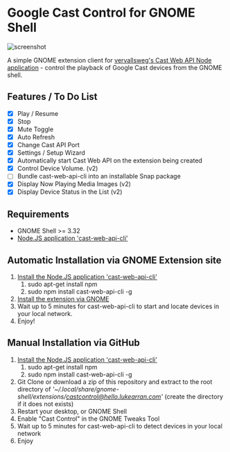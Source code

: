 # Google Cast Control for GNOME Shell

![screenshot](https://raw.githubusercontent.com/lukearran/castcontrol-hello.lukearran.com/master/screen-shot-v2.png)

A simple GNOME extension client for [vervallsweg's Cast Web API Node application](https://github.com/vervallsweg/cast-web-api-cli) - control the playback of Google Cast devices from the GNOME shell.

## Features / To Do List

- [X] Play / Resume
- [X] Stop
- [X] Mute Toggle
- [X] Auto Refresh
- [X] Change Cast API Port
- [X] Settings / Setup Wizard
- [X] Automatically start Cast Web API on the extension being created
- [X] Control Device Volume. (v2)
- [ ] Bundle cast-web-api-cli into an installable Snap package
- [X] Display Now Playing Media Images (v2)
- [X] Display Device Status in the List (v2)

## Requirements

* GNOME Shell >= 3.32
* [Node.JS application 'cast-web-api-cli'](https://github.com/lukearran/cast-web-api-cli)

## Automatic Installation via GNOME Extension site

1. [Install the Node.JS application 'cast-web-api-cli'](https://github.com/lukearran/cast-web-api-cli)
    1. sudo apt-get install npm
    2. sudo npm install cast-web-api-cli -g
2. [Install the extension via GNOME](https://extensions.gnome.org/extension/1955/cast-control/)
3. Wait up to 5 minutes for cast-web-api-cli to start and locate devices in your local network.
4. Enjoy!

## Manual Installation via GitHub

1. [Install the Node.JS application 'cast-web-api-cli'](https://github.com/lukearran/cast-web-api-cli)
    1. sudo apt-get install npm
    2. sudo npm install cast-web-api-cli -g
2. Git Clone or download a zip of this repository and extract to the root directory of *'~/.local/share/gnome-shell/extensions/castcontrol@hello.lukearran.com'* (create the directory if it does not exists)
3. Restart your desktop, or GNOME Shell
4. Enable "Cast Control" in the GNOME Tweaks Tool
5. Wait up to 5 minutes for cast-web-api-cli to detect devices in your local network 
6. Enjoy
